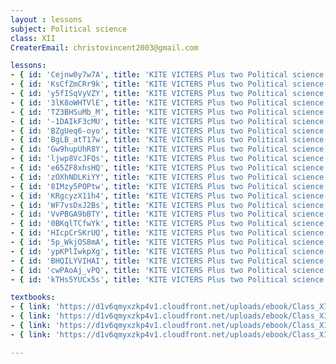 ```yaml
--- 
layout : lessons 
subject: Political science
class: XII
CreaterEmail: christovincent2003@gmail.com

lessons:
- { id: 'Cejnw0y7w7A', title: 'KITE VICTERS Plus two Political science Class 01 (First Bell-ഫസ്റ്റ് ബെല്‍)' }
- { id: 'KsCfZmCRr9k', title: 'KITE VICTERS Plus two Political science Class 02 (First Bell-ഫസ്റ്റ് ബെല്‍)' }
- { id: 'y5fISqVyVZY', title: 'KITE VICTERS Plus two Political science Class 03 (First Bell-ഫസ്റ്റ് ബെല്‍)' }
- { id: '3lK8oWHTVlE', title: 'KITE VICTERS Plus two Political science Class 04 (First Bell-ഫസ്റ്റ് ബെല്‍)' }
- { id: 'TZ3BHSuMb_M', title: 'KITE VICTERS Plus two Political science Class 05 (First Bell-ഫസ്റ്റ് ബെല്‍)' }
- { id: '-1DAIkF3cMU', title: 'KITE VICTERS Plus two Political science Class 06 (First Bell-ഫസ്റ്റ് ബെല്‍)' }
- { id: 'BZgUeq6-oyo', title: 'KITE VICTERS Plus two Political science Class 07 (First Bell-ഫസ്റ്റ് ബെല്‍)' }
- { id: 'BgLB_atT17w', title: 'KITE VICTERS Plus two Political science Class 08 (First Bell-ഫസ്റ്റ് ബെല്‍)' }
- { id: 'Gw9hupUhR8Y', title: 'KITE VICTERS Plus two Political science Class 09 (First Bell-ഫസ്റ്റ് ബെല്‍)' }
- { id: 'ljwp8VcJFQs', title: 'KITE VICTERS Plus two Political science Class 10 (First Bell-ഫസ്റ്റ് ബെല്‍)' }
- { id: 'e65ZF8xhsHQ', title: 'KITE VICTERS Plus two Political science Class 11 (First Bell-ഫസ്റ്റ് ബെല്‍)' }
- { id: 'zOXhNDLKiYY', title: 'KITE VICTERS Plus two Political science Class 12 (First Bell-ഫസ്റ്റ് ബെല്‍)' }
- { id: '8IMzy5POPtw', title: 'KITE VICTERS Plus two Political science Class 13 (First Bell-ഫസ്റ്റ് ബെല്‍)' }
- { id: 'KRgcyzX11h4', title: 'KITE VICTERS Plus two Political science Class 14 (First Bell-ഫസ്റ്റ് ബെല്‍)' }
- { id: 'WF7vsDxJ2Bs', title: 'KITE VICTERS Plus two Political science Class 15 (First Bell-ഫസ്റ്റ് ബെല്‍)' }
- { id: 'VvPBGA9bBTY', title: 'KITE VICTERS Plus two Political science Class 16 (First Bell-ഫസ്റ്റ് ബെല്‍)' }
- { id: '0BKqlTCfwYk', title: 'KITE VICTERS Plus two Political science Class 17 (First Bell-ഫസ്റ്റ് ബെല്‍)' }
- { id: 'HIcpCrSKrUQ', title: 'KITE VICTERS Plus two Political science Class 18 (First Bell-ഫസ്റ്റ് ബെല്‍)' }
- { id: '5p_WkjOS8mA', title: 'KITE VICTERS Plus two Political science Class 19 (First Bell-ഫസ്റ്റ് ബെല്‍)' }
- { id: 'ypKPlIwkpXg', title: 'KITE VICTERS Plus two Political science Class 20 (First Bell-ഫസ്റ്റ് ബെല്‍)' }
- { id: 'BHQILYVIHAI', title: 'KITE VICTERS Plus two Political science Class 21 (First Bell-ഫസ്റ്റ് ബെല്‍)' }
- { id: 'cwPAoAj_vPQ', title: 'KITE VICTERS Plus two Political science Class 22 (First Bell-ഫസ്റ്റ് ബെല്‍)' }
- { id: 'kTHs5YUCx5s', title: 'KITE VICTERS Plus two Political science Class 23 (First Bell-ഫസ്റ്റ് ബെല്‍)' }

textbooks:
- { link: 'https://d1v6qmyxzkp4v1.cloudfront.net/uploads/ebook/Class_XII/PoliticalScience/PoliticalScience_india.pdf', title: 'Political Science Part -1' , medium: 'English' }
- { link: 'https://d1v6qmyxzkp4v1.cloudfront.net/uploads/ebook/Class_XII/PoliticalScience/PoliticalScience_world.pdf', title: 'Political Science Part -2' , medium: 'English' }
- { link: 'https://d1v6qmyxzkp4v1.cloudfront.net/uploads/ebook/Class_XII/MAL_MED/Political%20Science-Contemporary%20World%20Politics.pdf', title: 'Political Science Part -1' , medium: 'Malayalam' }
- { link: 'https://d1v6qmyxzkp4v1.cloudfront.net/uploads/ebook/Class_XII/MAL_MED/Political%20Science-Politics%20in%20Indian%20Since%20Independence.pdf', title: 'Political Science Part -2' , medium: 'Malayalam' }

---
```

